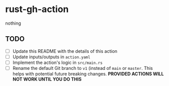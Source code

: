 # rust-gh-action

nothing

## TODO

- [ ] Update this README with the details of this action
- [ ] Update inputs/outputs in `action.yaml`
- [ ] Implement the action's logic in `src/main.rs`
- [ ] Rename the default Git branch to `v1` (instead of `main` or `master`. This helps with potential future breaking changes. **PROVIDED ACTIONS WILL NOT WORK UNTIL YOU DO THIS** 
